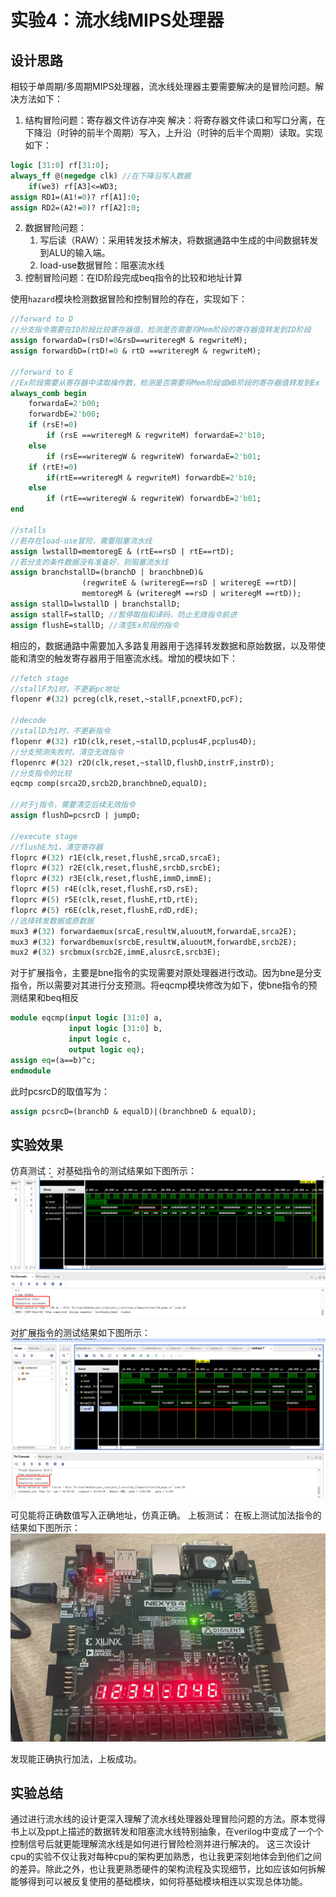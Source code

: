 # 实验4：流水线MIPS处理器
## 设计思路
相较于单周期/多周期MIPS处理器，流水线处理器主要需要解决的是冒险问题。解决方法如下：
1. 结构冒险问题：寄存器文件访存冲突
    解决：将寄存器文件读口和写口分离，在下降沿（时钟的前半个周期）写入，上升沿（时钟的后半个周期）读取。实现如下：
```systemverilog
logic [31:0] rf[31:0];
always_ff @(negedge clk) //在下降沿写入数据
    if(we3) rf[A3]<=WD3;
assign RD1=(A1!=0)? rf[A1]:0;
assign RD2=(A2!=0)? rf[A2]:0;
```
2. 数据冒险问题：
    1. 写后读（RAW）：采用转发技术解决，将数据通路中生成的中间数据转发到ALU的输入端。
    2. load-use数据冒险：阻塞流水线
3. 控制冒险问题：在ID阶段完成beq指令的比较和地址计算    
    
使用`hazard`模块检测数据冒险和控制冒险的存在，实现如下：
```systemverilog
//forward to D
//分支指令需要在ID阶段比较寄存器值，检测是否需要将Mem阶段的寄存器值转发到ID阶段
assign forwardaD=(rsD!=0&rsD==writeregM & regwriteM);
assign forwardbD=(rtD!=0 & rtD ==writeregM & regwriteM);

//forward to E
//Ex阶段需要从寄存器中读取操作数，检测是否需要将Mem阶段或WB阶段的寄存器值转发到Ex
always_comb begin
    forwardaE=2'b00;
    forwardbE=2'b00;
    if (rsE!=0)
        if (rsE ==writeregM & regwriteM) forwardaE=2'b10;
    else
        if (rsE==writeregW & regwriteW) forwardaE=2'b01;
    if (rtE!=0)
        if(rtE==writeregM & regwriteM) forwardbE=2'b10;
    else
        if (rtE==writeregW & regwriteW) forwardbE=2'b01;
end

//stalls
//若存在load-use冒险，需要阻塞流水线
assign lwstallD=memtoregE & (rtE==rsD | rtE==rtD);
//若分支的条件数据没有准备好，则阻塞流水线
assign branchstallD=(branchD | branchbneD)& 
                (regwriteE & (writeregE==rsD | writeregE ==rtD)|
                memtoregM & (writeregM ==rsD | writeregM ==rtD));
assign stallD=lwstallD | branchstallD;
assign stallF=stallD; //暂停取指和译码，防止无效指令前进
assign flushE=stallD; //清空Ex阶段的指令
```

相应的，数据通路中需要加入多路复用器用于选择转发数据和原始数据，以及带使能和清空的触发寄存器用于阻塞流水线。增加的模块如下：
```systemverilog
//fetch stage
//stallF为1时，不更新pc地址
flopenr #(32) pcreg(clk,reset,~stallF,pcnextFD,pcF);

//decode
//stallD为1时，不更新指令
flopenr #(32) r1D(clk,reset,~stallD,pcplus4F,pcplus4D);
//分支预测失败时，清空无效指令
flopenrc #(32) r2D(clk,reset,~stallD,flushD,instrF,instrD);
//分支指令的比较
eqcmp comp(srca2D,srcb2D,branchbneD,equalD);

//对于j指令，需要清空后续无效指令
assign flushD=pcsrcD | jumpD;

//execute stage
//flushE为1，清空寄存器
floprc #(32) r1E(clk,reset,flushE,srcaD,srcaE);
floprc #(32) r2E(clk,reset,flushE,srcbD,srcbE);
floprc #(32) r3E(clk,reset,flushE,immD,immE);
floprc #(5) r4E(clk,reset,flushE,rsD,rsE);
floprc #(5) r5E(clk,reset,flushE,rtD,rtE);
floprc #(5) r6E(clk,reset,flushE,rdD,rdE);
//选择转发数据或原数据
mux3 #(32) forwardaemux(srcaE,resultW,aluoutM,forwardaE,srca2E);
mux3 #(32) forwardbemux(srcbE,resultW,aluoutM,forwardbE,srcb2E);
mux2 #(32) srcbmux(srcb2E,immE,alusrcE,srcb3E);
```

对于扩展指令，主要是bne指令的实现需要对原处理器进行改动。因为bne是分支指令，所以需要对其进行分支预测。将eqcmp模块修改为如下，使bne指令的预测结果和beq相反
```systemverilog
module eqcmp(input logic [31:0] a,
             input logic [31:0] b,
             input logic c,
             output logic eq);
assign eq=(a==b)^c;
endmodule
```
此时pcsrcD的取值写为：
```systemverilog
assign pcsrcD=(branchD & equalD)|(branchbneD & equalD);
```
## 实验效果
仿真测试：
对基础指令的测试结果如下图所示：
![](1.png)

对扩展指令的测试结果如下图所示：
![](2.png)

可见能将正确数值写入正确地址，仿真正确。
上板测试：
在板上测试加法指令的结果如下图所示：
![](3.jpg)

发现能正确执行加法，上板成功。

## 实验总结
通过进行流水线的设计更深入理解了流水线处理器处理冒险问题的方法。原本觉得书上以及ppt上描述的数据转发和阻塞流水线特别抽象，在verilog中变成了一个个控制信号后就更能理解流水线是如何进行冒险检测并进行解决的。
这三次设计cpu的实验不仅让我对每种cpu的架构更加熟悉，也让我更深刻地体会到他们之间的差异。除此之外，也让我更熟悉硬件的架构流程及实现细节，比如应该如何拆解能够得到可以被反复使用的基础模块，如何将基础模块相连以实现总体功能。
